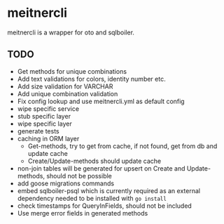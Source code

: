 # meitnercli

meitnercli is a wrapper for oto and sqlboiler.

## TODO
 - Get methods for unique combinations
 - Add text validations for colors, identity number etc.
 - Add size validation for VARCHAR
 - Add unique combination validation
 - Fix config lookup and use meitnercli.yml as default config
 - wipe specific service
 - stub specific layer
 - wipe specific layer
 - generate tests
 - caching in ORM layer 
    - Get-methods, try to get from cache, if not found, get from db and update cache
    - Create/Update-methods should update cache
 - non-join tables will be generated for upsert on Create and Update-methods, should not be possible
 - add goose migrations commands
 - embed sqlboiler-psql which is currently required as an external dependency needed to be installed with `go install`
 - check timestamps for QueryInFields, should not be included
 - Use merge error fields in generated methods
